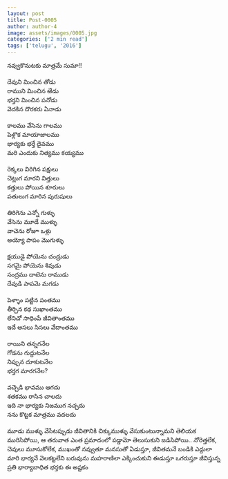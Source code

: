 ```yaml
---
layout: post
title: Post-0005
author: author-4
image: assets/images/0005.jpg
categories: ['2 min read']
tags: ['telugu', '2016']
---
```

నవ్వుకొనుటకు మాత్రమే సుమా!!  <br>
   <br>
 దేవుని మించిన తోడు  <br>
 రాముని మించిన ఱేడు  <br>
 భర్తని మించిన పనోడు  <br>
 వెదకిన దొరకరు ఏనాడు  <br>
   <br>
 కాలము వేసెను గాలము  <br>
 పెళ్లొక మాయాజాలము  <br>
 భార్యకు భర్తే దైవము  <br>
 మరి ఎందుకు నిత్యము కయ్యము  <br>
   <br>
 రెక్కలు విరిగిన పక్షులు  <br>
 చెట్లుగ మారని విత్తులు  <br>
 కత్తులు పోయిన శూరులు  <br>
 పతులుగ మారిన పురుషులు  <br>
   <br>
 తిరిగెను ఎన్నో గుళ్ళు  <br>
 వేసెను మూడే ముళ్ళు  <br>
 వాచెను రోజూ ఒళ్లు  <br>
 అయ్యో పాపం మొగుళ్ళు  <br>
   <br>
 క్షయుడై పోయెను చంద్రుడు  <br>
 సగమై పోయెను శివుడు  <br>
 సంద్రము దాటెను రాముడు  <br>
 దేవుడి పాపమె మగడు  <br>
   <br>
 పెళ్ళాం పట్టిన పంతము  <br>
 తీర్చిన కథ సుఖాంతము  <br>
 లేనిచో సాధింపే జీవితాంతము  <br>
 ఇదే అసలు సిసలు వేదాంతము  <br>
   <br>
 రాయిని తన్నగనేల  <br>
 గోడను గుద్దుటనేల  <br>
 నిప్పున దూకుటనేల  <br>
 భర్తగ మారగనేల?  <br>
   <br>
 వచ్చెడి భావము ఆగదు  <br>
 శతకము రాసిన చాలదు  <br>
 ఇది నా భార్యకు నిజముగ నచ్చదు  <br>
 నను కొట్టక మాత్రము వదలదు  <br>
   <br>
 మూడు ముళ్ళు వేసేటప్పుడు జీవితానికి చిక్కుముళ్ళు వేసుకుంటున్నామని తెలియక మురిసిపోయి, ఆ తరువాత ఎంత ప్రమాదంలో పడ్డామో తెలుసుకుని జడిసిపోయి.. నోరెత్తలేక, చెవులు మూసుకోలేక, ముఖంతో నవ్వుతూ మనసుతో ఏడుస్తూ, జీవితమనే బండికి ఎద్దులా మారి భార్యనే వెలకట్టలేని బరువును మహరాణిలా ఎక్కించుకుని ఈడుస్తూ ఒగరుస్తూ జీవిస్తున్న ప్రతి భార్యాబాధిత భర్తకు ఈ  అష్టకం